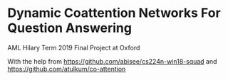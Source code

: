 # Dynamic Coattention Networks For Question Answering
AML Hilary Term 2019 Final Project at Oxford

With the help from https://github.com/abisee/cs224n-win18-squad and https://github.com/atulkum/co-attention
